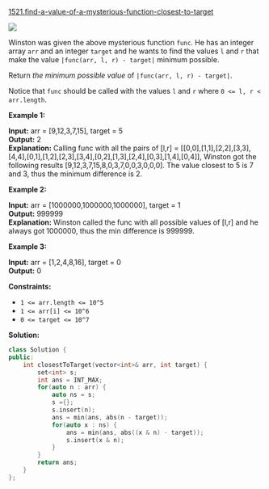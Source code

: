 [1521.find-a-value-of-a-mysterious-function-closest-to-target](https://leetcode.com/problems/find-a-value-of-a-mysterious-function-closest-to-target/)  

![](https://assets.leetcode.com/uploads/2020/07/09/change.png)

Winston was given the above mysterious function `func`. He has an integer array `arr` and an integer `target` and he wants to find the values `l` and `r` that make the value `|func(arr, l, r) - target|` minimum possible.

Return _the minimum possible value_ of `|func(arr, l, r) - target|`.

Notice that `func` should be called with the values `l` and `r` where `0 <= l, r < arr.length`.

**Example 1:**

  
**Input:** arr = \[9,12,3,7,15\], target = 5  
**Output:** 2  
**Explanation:** Calling func with all the pairs of \[l,r\] = \[\[0,0\],\[1,1\],\[2,2\],\[3,3\],\[4,4\],\[0,1\],\[1,2\],\[2,3\],\[3,4\],\[0,2\],\[1,3\],\[2,4\],\[0,3\],\[1,4\],\[0,4\]\], Winston got the following results \[9,12,3,7,15,8,0,3,7,0,0,3,0,0,0\]. The value closest to 5 is 7 and 3, thus the minimum difference is 2.  

**Example 2:**

  
**Input:** arr = \[1000000,1000000,1000000\], target = 1  
**Output:** 999999  
**Explanation:** Winston called the func with all possible values of \[l,r\] and he always got 1000000, thus the min difference is 999999.  

**Example 3:**

  
**Input:** arr = \[1,2,4,8,16\], target = 0  
**Output:** 0  

**Constraints:**

*   `1 <= arr.length <= 10^5`
*   `1 <= arr[i] <= 10^6`
*   `0 <= target <= 10^7`  



**Solution:**  

```cpp
class Solution {
public:
    int closestToTarget(vector<int>& arr, int target) {
        set<int> s;
        int ans = INT_MAX;
        for(auto n : arr) {
            auto ns = s;
            s ={};
            s.insert(n);
            ans = min(ans, abs(n - target));
            for(auto x : ns) {
                ans = min(ans, abs((x & n) - target));
                s.insert(x & n);
            }
        }
        return ans;
    }
};
```
      